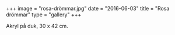 +++
image = "rosa-drömmar.jpg"
date = "2016-06-03"
title = "Rosa drömmar"
type = "gallery"
+++

Akryl på duk, 30 x 42 cm.
 

